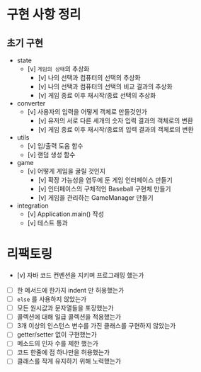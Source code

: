 # 구현 사항 정리

## 초기 구현
- state
  - [v] `게임의 상태`의 추상화 
    - [v] 나의 선택과 컴퓨터의 선택의 추상화
    - [v] 나의 선택과 컴퓨터의 선택의 비교 결과의 추상화
    - [v] 게임 종료 이후 재시작/종료 선택의 추상화
- converter
  - [v] 사용자의 입력을 어떻게 객체로 만들것인가
    - [v] 유저의 서로 다른 세개의 숫자 입력 결과의 객체로의 변환 
    - [v] 게임 종료 이후 재시작/종료의 입력 결과의 객체로의 변환
- utils
    - [v] 입/출력 도움 함수
    - [v] 랜덤 생성 함수
- game
  - [v] 어떻게 게임을 굴릴 것인지
    - [v] 확장 가능성을 염두에 둔 게임 인터페이스 만들기
    - [v] 인터페이스의 구체적인 Baseball 구현체 만들기
    - [v] 게임을 관리하는 GameManager 만들기  
- integration 
  - [v] Application.main() 작성
  - [v] 테스트 통과 

# 리팩토링
  - [v] 자바 코드 컨벤션을 지키며 프로그래밍 했는가
  - [ ] 한 메서드에 한가지 indent 만 허용했는가
  - [ ] `else` 를 사용하지 않았는가
  - [ ] 모든 원시값과 문자열들을 포장했는가
  - [ ] 콜렉션에 대해 일급 콜렉션을 적용했는가
  - [ ] 3개 이상의 인스턴스 변수를 가진 클래스를 구현하지 않았는가
  - [ ] getter/setter 없이 구현했는가
  - [ ] 메소드의 인자 수를 제한 했는가
  - [ ] 코드 한줄에 점 하나만을 허용했는가
  - [ ] 클래스를 작게 유지하기 위해 노력했는가